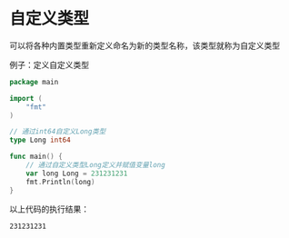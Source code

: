 # 自定义类型

可以将各种内置类型重新定义命名为新的类型名称，该类型就称为自定义类型

例子：定义自定义类型

```go
package main

import (
	"fmt"
)

// 通过int64自定义Long类型
type Long int64

func main() {
	// 通过自定义类型Long定义并赋值变量long
	var long Long = 231231231
	fmt.Println(long)
}
```

以上代码的执行结果：

```text
231231231
```



